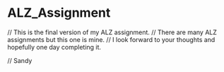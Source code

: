 # ALZ_Assignment

// This is the final version of my ALZ assignment.
// There are many ALZ assignments but this one is mine.
// I look forward to your thoughts and hopefully one day completing it.

// Sandy
